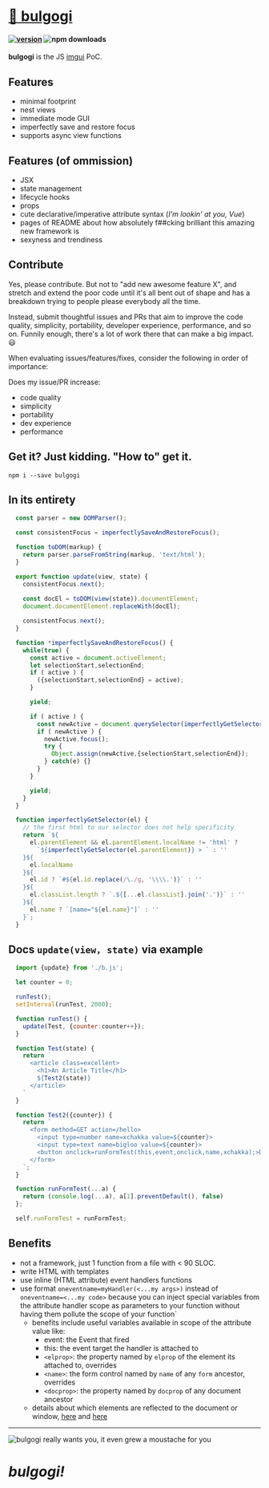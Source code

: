 # [:bowl_with_spoon:	bulgogi](https://github.com/cris691/bulgogi)

#### [![version](https://img.shields.io/npm/v/bulgogi.svg?label=&color=0080FF)](https://github.com/cris691/bulgogi/releases/latest) ![npm downloads](https://img.shields.io/npm/dt/bulgogi)

**bulgogi** is the JS [imgui](https://en.wikipedia.org/wiki/Immediate_mode_GUI) PoC.

## Features

- minimal footprint
- nest views
- immediate mode GUI
- imperfectly save and restore focus
- supports async view functions

## Features (of ommission)

- JSX
- state management
- lifecycle hooks
- props
- cute declarative/imperative attribute syntax (*I'm lookin' at you, Vue*)
- pages of README about how absolutely f##cking brilliant this amazing new framework is
- sexyness and trendiness

## Contribute

Yes, please contribute. But not to "add new awesome feature X", and stretch and extend the poor code until it's all bent out of shape and has a breakdown trying to people please everybody all the time.

Instead, submit thoughtful issues and PRs that aim to improve the code quality, simplicity, portability, developer experience, performance, and so on. Funnily enough, there's a lot of work there that can make a big impact. :smiley:

When evaluating issues/features/fixes, consider the following in order of importance:

Does my issue/PR increase:

- code quality
- simplicity
- portability
- dev experience
- performance

## Get it? Just kidding. "How to" get it.

```console
npm i --save bulgogi
```

## In its entirety

```javascript
  const parser = new DOMParser();

  const consistentFocus = imperfectlySaveAndRestoreFocus();

  function toDOM(markup) {
    return parser.parseFromString(markup, 'text/html');
  }

  export function update(view, state) {
    consistentFocus.next();
    
    const docEl = toDOM(view(state)).documentElement;
    document.documentElement.replaceWith(docEl);

    consistentFocus.next();
  }

  function *imperfectlySaveAndRestoreFocus() {
    while(true) {
      const active = document.activeElement;
      let selectionStart,selectionEnd;
      if ( active ) {
        ({selectionStart,selectionEnd} = active);
      }

      yield;

      if ( active ) {
        const newActive = document.querySelector(imperfectlyGetSelector(active));
        if ( newActive ) {
          newActive.focus();
          try {
            Object.assign(newActive,{selectionStart,selectionEnd});
          } catch(e) {}
        }
      }

      yield;
    }
  }

  function imperfectlyGetSelector(el) {
    // the first html to our selector does not help specificity
    return `${
      el.parentElement && el.parentElement.localName != 'html' ? 
        `${imperfectlyGetSelector(el.parentElement)} > ` : ''  
    }${
      el.localName
    }${
      el.id ? `#${el.id.replace(/\./g, '\\\\.')}` : ''
    }${
      el.classList.length ? `.${[...el.classList].join('.')}` : ''
    }${
      el.name ? `[name="${el.name}"]` : ''
    }`;
  }
```

## Docs `update(view, state)` via example

```javascript
  import {update} from './b.js';

  let counter = 0;

  runTest();
  setInterval(runTest, 2000);

  function runTest() {
    update(Test, {counter:counter++});
  }

  function Test(state) {
    return `
      <article class=excellent>
        <h1>An Article Title</h1>
        ${Test2(state)}
      </article>
    `
  }

  function Test2({counter}) {
    return `
      <form method=GET action=/hello>
        <input type=number name=xchakka value=${counter}>
        <input type=text name=bigloo value=${counter}>
        <button onclick=runFormTest(this,event,onclick,name,xchakka);>Do it</button>
      </form>
    `;
  }

  function runFormTest(...a) { 
    return (console.log(...a), a[1].preventDefault(), false) 
  }; 

  self.runFormTest = runFormTest;
```

## Benefits

- not a framework, just 1 function from a file with < 90 SLOC. 
- write HTML with templates
- use inline (HTML attribute) event handlers functions
- use format `oneventname=myHandler(<...my args>)` instead of `oneventname=<...my code>` because you can inject special variables from the attribute handler scope as parameters to your function without having them pollute the scope of your function`
  - benefits include useful variables available in scope of the attribute value like:
    - event: the Event that fired
    - this: the event target the handler is attached to
    - `<elprop>`: the property named by `elprop` of the element its attached to, overrides
    - `<name>`: the form control named by `name` of any `form` ancestor, overrides
    - `<docprop>`: the property named by `docprop` of any document ancestor
  - details about which elements are reflected to the document or window, [here](https://developer.mozilla.org/en-US/docs/Web/Guide/Events/Event_handlers) and [here](https://html.spec.whatwg.org/multipage/webappapis.html#event-handlers-on-elements,-document-objects,-and-window-objects)
  
--------

![bulgogi really wants you, it even grew a moustache for you](https://user-images.githubusercontent.com/22254235/83939389-2d86b480-a80f-11ea-87a0-b49c154f6d1f.jpg)


# *bulgogi!*

